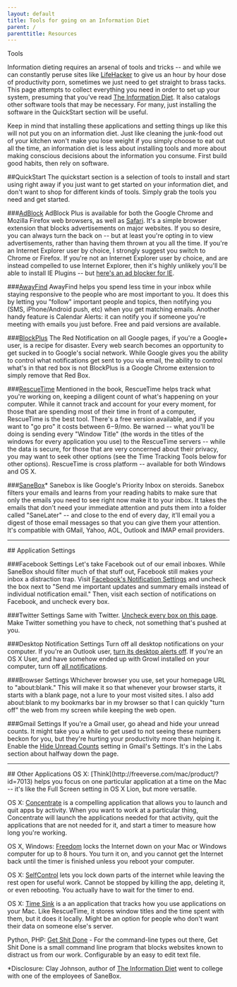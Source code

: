```yaml
---
layout: default
title: Tools for going on an Information Diet
parent: /
parenttitle: Resources
---
```


<span class="head">Tools</span>

Information dieting requires an arsenal of tools and tricks -- and while we can constantly peruse sites like [LifeHacker](http://lifehacker.com) to give us an hour by hour dose of productivity porn, sometimes we just need to get straight to brass tacks. This page attempts to collect everything you need in order to set up your system, presuming that you've read [The Information Diet](http://amzn.to/infodiet). It also catalogs other software tools that may be necessary. For many, just installing the software in the QuickStart section will be useful.

Keep in mind that installing these applications and setting things up like this will not put you on an information diet. Just like cleaning the junk-food out of your kitchen won't make you lose weight if you simply choose to eat out all the time, an information diet is less about installing tools and more about making conscious decisions about the information you consume. First build good habits, then rely on software.

##QuickStart
The quickstart section is a selection of tools to install and start using right away if you just want to get started on your information diet, and don't want to shop for different kinds of tools. Simply grab the tools you need and get started.


###[AdBlock](http://adblockplus.org/en/)
AdBlock Plus is available for both the Google Chrome and Mozilla Firefox web browsers, as well as [Safari](http://safariadblock.com/). It's a simple browser extension that blocks advertisements on major websites. If you so desire, you can always turn the back on -- but at least you're opting in to view advertisements, rather than having them thrown at you all the time. If you're an Internet Explorer user by choice, I strongly suggest you switch to Chrome or Firefox. If you're not an Internet Explorer user by choice, and are instead compelled to use Internet Explorer, then it's highly unlikely you'll be able to install IE Plugins -- but [here's an ad blocker for IE](http://simple-adblock.com/). 

###[AwayFind](http://awayfind.com)
AwayFind helps you spend less time in your inbox while staying responsive to the people who are most important to you. It does this by letting you "follow" important people and topics, then notifying you (SMS, iPhone/Android push, etc) when you get matching emails. Another handy feature is Calendar Alerts: it can notify you if someone you're meeting with emails you just before. Free and paid versions are available.

###[BlockPlus](http://nikcub.appspot.com/blockplus-a-browser-extension-to-block-google-notifications)
The Red Notification on all Google pages, if you're a Google+ user, is a recipe for disaster. Every web search becomes an opportunity to get sucked in to Google's social network. While Google gives you the ability to control what notifications get sent to you via email, the ability to control what's in that red box is not BlockPlus is a Google Chrome extension to simply remove that Red Box.

###[RescueTime](http://rescuetime.com)
Mentioned in the book, RescueTime helps track what you're working on, keeping a diligent count of what's happening on your computer. While it cannot track and account for your every moment, for those that are spending most of their time in front of a computer, RescueTime is the best tool. There's a free version available, and if you want to "go pro" it costs between $6-$9/mo. Be warned -- what you'll be doing is sending every "Window Title" (the words in the titles of the windows for every application you use) to the RescueTime servers -- while the data is secure, for those that are very concerned about their privacy, you may want to seek other options (see the Time Tracking Tools below for other options). RescueTime is cross platform -- available for both Windows and OS X.

###[SaneBox](http://sanebox.com)* 
Sanebox is like Google's Priority Inbox on steroids. Sanebox filters your emails and learns from your reading habits to make sure that only the emails you need to see right now make it to your inbox. It takes the emails that don't need your immediate attention and puts them into a folder called "SaneLater" -- and close to the end of every day, it'll email you a digest of those email messages so that you can give them your attention. It's compatible with GMail, Yahoo, AOL, Outlook and IMAP email providers. 

<hr/>
## Application Settings

###Facebook Settings
Let's take Facebook out of our email inboxes. While SaneBox should filter much of that stuff out, Facebook still makes your inbox a distraction trap. Visit [Facebook's Notification Settings](https://www.facebook.com/settings?tab=notifications) and uncheck the box next to "Send me important updates and summary emails instead of individual notification email." Then, visit each section of notifications on Facebook, and uncheck every box.

###Twitter Settings
Same with Twitter. [Uncheck every box on this page](http://twitter.com/settings/notifications). Make Twitter something you have to check, not something that's pushed at you.

###Desktop Notification Settings
Turn off all desktop notifications on your computer. If you're an Outlook user, [turn its desktop alerts off](http://office.microsoft.com/en-us/outlook-help/turn-desktop-alerts-on-or-off-HA010098670.aspx). If you're an OS X User, and have somehow ended up with Growl installed on your computer, turn off [all notifications](http://osxdaily.com/2010/05/17/disable-growl-notifications/).

###Browser Settings
Whichever browser you use, set your homepage URL to "about:blank." This will make it so that whenever your browser starts, it starts with a blank page, not a lure to your most visited sites. I also add about:blank to my bookmarks bar in my browser so that I can quickly "turn off" the web from my screen while keeping the web open.

###Gmail Settings
If you're a Gmail user, go ahead and hide your unread counts. It might take you a while to get used to not seeing these numbers beckon for you, but they're hurting your productivity more than helping it. Enable the [Hide Unread Counts](http://cl.ly/333K2i410L2O3a050l2G) setting in Gmail's Settings. It's in the Labs section about halfway down the page. 

<hr/>
## Other Applications
OS X: [Think](http://freeverse.com/mac/product/?id=7013) helps you focus on one particular application at a time on the Mac -- it's like the Full Screen setting in OS X Lion, but more versatile. 

OS X: [Concentrate](http://getconcentrating.com/) is a compelling application that allows you to launch and quit apps by activity. When you want to work at a particular thing, Concentrate will launch the applications needed for that activity, quit the applications that are not needed for it, and start a timer to measure how long you're working. 

OS X, Windows: [Freedom](http://macfreedom.com/) locks the Internet down on your Mac or Windows computer for up to 8 hours. You turn it on, and you cannot get the Internet back until the timer is finished unless you reboot your computer.

OS X: [SelfControl](http://visitsteve.com/made/selfcontrol/) lets you lock down parts of the internet while leaving the rest open for useful work.  Cannot be stopped by killing the app, deleting it, or even rebooting.  You actually have to wait for the timer to end.  

OS X: [Time Sink](http://manytricks.com/timesink/) is a an application that tracks how you use applications on your Mac.  Like RescueTime, it stores window titles and the time spent with them, but it does it locally.  Might be an option for people who don't want their data on someone else's server.

Python, PHP: [Get Shit Done](https://github.com/leftnode/get-shit-done) - For the command-line types out there, Get Shit Done is a small command line program that blocks websites known to distract us from our work. Configurable by an easy to edit text file.

*Disclosure: Clay Johnson, author of [The Information Diet](http://amzn.to/infodiet) went to college with one of the employees of SaneBox.